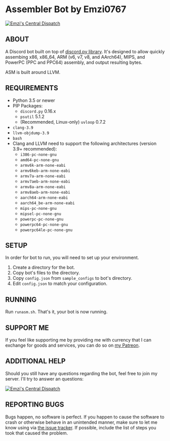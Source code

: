 # Assembler Bot by Emzi0767

[![Emzi's Central Dispatch](https://discordapp.com/api/guilds/207879549394878464/widget.png)](https://discord.gg/rGKrJDR)

## ABOUT

A Discord bot built on top of [discord.py library](https://github.com/Rapptz/discord.py/). It's designed to allow quickly assembing x86, x86_64, ARM (v6, v7, v8, and AArch64), MIPS, and PowerPC (PPC and PPC64) assembly, and output resulting bytes.

ASM is built around LLVM.

## REQUIREMENTS

* Python 3.5 or newer
* PIP Packages:
   * `discord.py` 0.16.x
   * `psutil` 5.1.2
   * (Recommended, Linux-only) `uvloop` 0.7.2
* `clang-3.9`
* `llvm-objdump-3.9`
* `bash`
* Clang and LLVM need to support the following architectures (version 3.9+ recommended):
   * `i386-pc-none-gnu`
   * `amd64-pc-none-gnu`
   * `armv6k-arm-none-eabi`
   * `armv6keb-arm-none-eabi`
   * `armv7a-arm-none-eabi`
   * `armv7aeb-arm-none-eabi`
   * `armv8a-arm-none-eabi`
   * `armv8aeb-arm-none-eabi`
   * `aarch64-arm-none-eabi`
   * `aarch64_be-arm-none-eabi`
   * `mips-pc-none-gnu`
   * `mipsel-pc-none-gnu`
   * `powerpc-pc-none-gnu`
   * `powerpc64-pc-none-gnu`
   * `powerpc64le-pc-none-gnu`

## SETUP

In order for bot to run, you will need to set up your environment. 

1. Create a directory for the bot.
2. Copy bot's files to the directory.
3. Copy `config.json` from `sample_configs` to bot's directory.
4. Edit `config.json` to match your configuration.

## RUNNING

Run `runasm.sh`. That's it, your bot is now running.

## SUPPORT ME

If you feel like supporting me by providing me with currency that I can exchange for goods and services, you can do so on [my Patreon](https://www.patreon.com/emzi0767).

## ADDITIONAL HELP

Should you still have any questions regarding the bot, feel free to join my server. I'll try to answer an questions:

[![Emzi's Central Dispatch](https://discordapp.com/api/guilds/207879549394878464/embed.png?style=banner1)](https://discord.gg/rGKrJDR)

## REPORTING BUGS

Bugs happen, no software is perfect. If you happen to cause the software to crash or otherwise behave in an unintended manner, make sure to let me know using via [the issue tracker](https://github.com/Emzi0767/Discord-ASM-Bot/issues). If possible, include the list of steps you took that caused the problem.